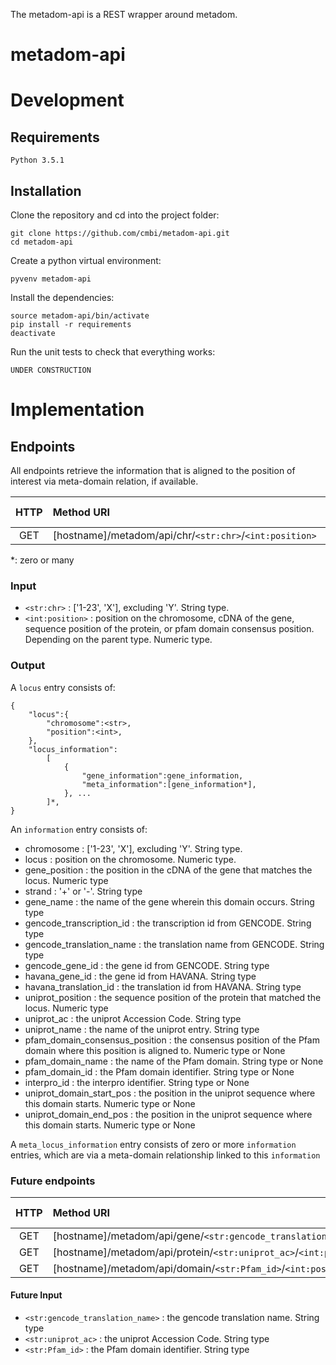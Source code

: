 The metadom-api is a REST wrapper around metadom.

# metadom-api
# Development

## Requirements

    Python 3.5.1

## Installation

Clone the repository and cd into the project folder:

    git clone https://github.com/cmbi/metadom-api.git
    cd metadom-api

Create a python virtual environment:

    pyvenv metadom-api

Install the dependencies:

    source metadom-api/bin/activate
    pip install -r requirements
    deactivate

Run the unit tests to check that everything works:

    UNDER CONSTRUCTION

# Implementation 
## Endpoints
All endpoints retrieve the information that is aligned to the position of interest via meta-domain relation, if available.

| HTTP | Method URI | Output type |
| :---: | :-- | :-- |
| GET | [hostname]/metadom/api/chr/`<str:chr>`/`<int:position>` | `locus` |

 \*: zero or many

### Input

* `<str:chr>` : ['1-23', 'X'], excluding 'Y'. String type.
* `<int:position>` : position on the chromosome, cDNA of the gene, sequence position of the protein, or pfam domain consensus position. Depending on the parent type. Numeric type.

### Output
A `locus` entry consists of:
```
{
    "locus":{
        "chromosome":<str>,
        "position":<int>,
    },
    "locus_information": 
        [
            {
                "gene_information":gene_information,
                "meta_information":[gene_information*],
            }, ...
        ]*,
}
```

An `information` entry consists of:
* chromosome : ['1-23', 'X'], excluding 'Y'. String type.
* locus : position on the chromosome. Numeric type.
* gene_position : the position in the cDNA of the gene that matches the locus. Numeric type
* strand : '+' or '-'. String type
* gene_name : the name of the gene wherein this domain occurs. String type
* gencode_transcription_id : the transcription id from GENCODE. String type
* gencode_translation_name : the translation name from GENCODE. String type
* gencode_gene_id : the gene id from GENCODE. String type
* havana_gene_id : the gene id from HAVANA. String type
* havana_translation_id : the translation id from HAVANA. String type
* uniprot_position : the sequence position of the protein that matched the locus. Numeric type
* uniprot_ac : the uniprot Accession Code. String type
* uniprot_name : the name of the uniprot entry. String type
* pfam_domain_consensus_position : the consensus position of the Pfam domain where this position is aligned to. Numeric type  or None
* pfam_domain_name : the name of the Pfam domain. String type or None
* pfam_domain_id : the Pfam domain identifier. String type  or None
* interpro_id : the interpro identifier. String type  or None
* uniprot_domain_start_pos : the position in the uniprot sequence where this domain starts. Numeric type or None
* uniprot_domain_end_pos : the position in the uniprot sequence where this domain starts. Numeric type or None

A `meta_locus_information` entry consists of zero or more `information` entries, which are via a meta-domain relationship linked to this `information`

### Future endpoints
| HTTP | Method URI | Output type |
| :---: | :-- | :-- |
| GET | [hostname]/metadom/api/gene/`<str:gencode_translation_name>`/`<int:position>` | `locus` |
| GET | [hostname]/metadom/api/protein/`<str:uniprot_ac>`/`<int:position>` | `locus` |
| GET | [hostname]/metadom/api/domain/`<str:Pfam_id>`/`<int:position>` | `locus` |

#### Future Input

* `<str:gencode_translation_name>` : the gencode translation name. String type
* `<str:uniprot_ac>` : the uniprot Accession Code. String type
* `<str:Pfam_id>` : the Pfam domain identifier. String type
